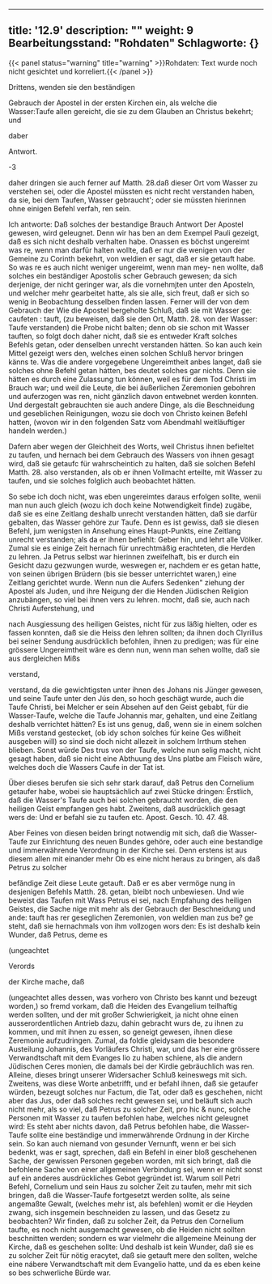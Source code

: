 
---
title: '12.9'
description: ""
weight: 9
Bearbeitungsstand: "Rohdaten"
Schlagworte: {}
---

{{< panel status="warning" title="warning" >}}Rohdaten: Text wurde noch nicht gesichtet und korreliert.{{< /panel >}}
<!-- Seite 602 -->


Drittens, wenden sie den beständigen

Gebrauch der Apostel in der ersten Kirchen ein, als welche die Wasser:Taufe allen gereicht, die sie zu dem Glauben an Christus bekehrt; und

daber


Antwort.

-3

<!-- Seite 603 -->

daher dringen sie auch ferner auf Matth. 28.daß
dieser Ort vom Wasser zu verstehen sei, oder die
Apostel müssten es nicht recht verstanden haben,
da sie, bei dem Taufen, Wasser gebraucht'; oder
sie müssten hierinnen ohne einigen Befehl verfah,
ren sein.

  Ich antworte: Daß solches der bestandige Brauch Antwort
 Der Apostel gewesen, wird geleugnet. Denn wir has
ben an dem Exempel Pauli gezeigt, daß es sich nicht
 deshalb verhalten habe. Onassen es böchst ungereimt was
 re, wenn man darfür halten wollte, daß er nur die
wenigen von der Gemeine zu Corinth bekehrt, von
weldien er sagt, daß er sie getauft habe. So was
 re es auch nicht weniger ungereimt, wenn man mey-
nen wollte, daß solches ein beständiger Apostolis
 scher Gebrauch gewesen; da sich derjenige, der nicht
geringer war, als die vornehmjten unter den Aposteln,
und welcher mehr gearbeitet hatte, als sie alle, sich
freut, daß er sich so wenig in Beobachtung desselben
finden lassen. Ferner will der von dem Gebrauch der Wie die
Apostel bergeholte Schluß, daß sie mit Wasser ge: caufeten :
tauft, (zu beweisen, daß sie den Ort, Matth. 28.
 von der Wasser: Taufe verstanden) die Probe nicht
balten; denn ob sie schon mit Wasser tauften, so folgt
doch daher nicht, daß sie es entweder Kraft solches
Befehls getan, oder denselben unrecht verstanden
hätten. So kan auch kein Mittel gezeigt wers
den, welches einen solchen Schluß hervor bringen känns
 te. Was die andere vorgegebene Ungereimtheit anbes
langet, daß sie solches ohne Befehl getan hátten, bes
deutet solches gar nichts. Denn sie hätten es durch
eine Zulassung tun können, weil es für dem Tod
Christi im Brauch war; und weil die Leute, die bei
 äußerlichen Zeremonien gebohren und auferzogen was
ren, nicht gänzlich davon entwebnet werden konnten.
Und dergestalt gebrauchten sie auch andere Dinge,<!-- Seite 604 -->
als die Beschneidung und geseblichen Reinigungen,
wozu sie doch von Christo keinen Befehl hatten,
(wovon wir in den folgenden Satz vom Abendmahl
weitläuftiger handeln werden.)


Dafern aber wegen der Gleichheit des Worts,
weil Christus ihnen befieltet zu taufen, und hernach
bei dem Gebrauch des Wassers von ihnen gesagt
wird, daß sie getaufc für wahrscheintich zu halten,
daß sie solchen Befehl Matth. 28. also verstanden,
als ob er ihnen Vollmacht erteilte, mit
Wasser zu taufen, und sie solches folglich auch
beobachtet hätten.

So sebe ich doch nicht, was eben ungereimtes daraus
erfolgen sollte, wenii man nun auch gleich (wozu
ich doch keine Notwendigkeit finde) zugäbe, daß sie
es eine Zeitlang deshalb unrecht verstanden hätten, daß sie
darfür gebalten, das Wasser gehöre zur Taufe. Denn
es ist gewiss, daß sie diesen Befehl, jum wenigsten in
Ansehung eines Haupt-Punkts, eine Zeitlang unrecht
verstanden; als da er ihnen befiehlt: Geber hin, und
lehrt alle Völker. Zumal sie es einige Zeit hernach
für unrechtmäßig erachteten, die Herden zu lehren.
Ja Petrus selbst war hierinnen zweifelhaft, bis
er durch ein Gesicht dazu gezwungen wurde, weswegen
er, nachdem er es getan hatte, von seinen übrigen
Brüdern (bis sie besser unterrichtet waren,) eine
Zeitlang gerichtet wurde. Wenn nun die Aufers Sedenken" ziehung der Apostel als Juden, und ihre Neigung der die Henden Jüdischen Religion anzubängen, so viel bei ihnen vers zu lehren. mocht, daß sie, auch nach Christi Auferstehung, und

nach Ausgiessung des heiligen Geistes, nicht für zus läßig hielten, oder es fassen konnten, daß sie die Heiss den lehren sollten; da ihnen doch Clyrillus bei seiner Sendung ausdrücklich befohlen, ihnen zu predigen; was für eine grössere Ungereimtheit wäre es denn nun, wenn man sehen wollte, daß sie aus dergleichen Mißs

verstand,
<!-- Seite 605 -->
verstand, da die gewichtigsten unter ihnen des Johans nis Jünger gewesen, und seine Taufe unter den Jús den, so hoch geschägt wurde, auch die Taufe Christi, bei Melcher er sein Absehen auf den Geist gebabt, für die Wasser-Taufe, welche die Taufe Johannis mar, gehalten, und eine Zeitlang deshalb verrichtet hätten? Es ist uns genug, daß, wenn sie in einem solchen Mißs verstand gestecket, (ob idy schon solches fúr keine Ges wißheit ausgeben will) so sind sie doch nicht allezeit in solchem Irrthum stehen blieben. Sonst würde Des trus von der Taufe, welche nun selig macht, nicht gesagt haben, daß sie nicht eine Abthuung des Uns platbe am Fleisch wäre, welches doch die Wassers Caufe in der Tat ist.

Über dieses berufen sie sich sehr stark darauf, daß Petrus den Cornelium getaufer habe, wobei sie hauptsächlich auf zwei Stücke dringen: Érstlich, daß die Wasser's Taufe auch bei solchen gebraucht worden, die den heiligen Geist empfangen ges habt. Zweitens, daß ausdrücklich gesagt wers de: Und er befahl sie zu taufen etc. Apost. Gesch. 10. 47. 48.

Aber Feines von diesen beiden bringt notwendig mit sich, daß die Wasser-Taufe zur Einrichtung des neuen Bundes gehöre, oder auch eine bestandige und immerwährende Verordnung in der Kirche sei. Denn erstens ist aus diesem allen mit einander mehr Ob es eine nicht heraus zu bringen, als daß Petrus zu solcher

befăndige Zeit diese Leute getauft. Daß er es aber vermöge nung in desjenigen Befehls Matth. 28. getan, bleibt noch unbewiesen. Und wie beweist das Taufen mit Wass Petrus ei sei, nach Empfahung des heiligen Geistes, die Sache nige mit mehr als der Gebrauch der Beschneidung und ande: tauft has rer geseglichen Zeremonien, von weldien man zus be? ge steht, daß sie hernachmals von ihm vollzogen wors den: Es ist deshalb kein Wunder, daß Petrus, deme es

(ungeachtet

Verords

der Kirche mache, daß
<!-- Seite 606 -->


(ungeachtet alles dessen, was vorhero von Christo bes kannt und bezeugt worden,) so fremd vorkam, daß die Heiden des Evangelium teilhaftig werden sollten, und der mit großer Schwierigkeit, ja nicht ohne einen ausserordentlichen Antrieb dazu, dahin gebracht wurs de, zu ihnen zu kommen, und mit ihnen zu essen, so geneigt gewesen, ihnen diese Zeremonie aufzudringen. Zumal, da foldie gleidysam die besondere Austeilung Johannis, des Vorläufers Christi, war, und das her eine grössere Verwandtschaft mit dem Evanges lio zu haben schiene, als die andern Jüdischen Ceres monien, die damals bei der Kirdie gebräuchlich was ren. Alleine, dieses bringt unserer Widersacher
Schluß keineswegs mit sich. Zweitens, was diese
Worte anbetrifft, und er befahl ihnen, daß sie getaufer
würden, bezeugt solches nur Factum, die
Tat, oder daß es geschehen, nicht aber das Jus,
oder daß solches recht gewesen sei, und beläuft sich
auch nicht mehr, als so viel, daß Petrus zu solcher
Zeit, pro hic & nunc, solche Personen mit Wasser
zu taufen befohlen habe, welches nicht geleugnet
wird: Es steht aber nichts davon, daß Petrus befohlen
habe, die Wasser-Taufe sollte eine beständige und
immerwährende Ordnung in der Kirche sein. So
kan auch niemand von gesunder Vernunft, wenn er bei sich bedenkt, was er sagt, sprechen, daß ein Befehl
in einer bloß geschehenen Sache, der gewissen
Personen gegeben worden, mit sich bringt, daß die
befohlene Sache von einer allgemeinen Verbindung
sei, wenn er nicht sonst auf ein anderes ausdrückliches
Gebot gegründet ist. Warum soll Petri Befehl,
Cornelium und sein Haus zu solcher Zeit zu taufen,
mehr mit sich bringen, daß die Wasser-Taufe fortgesetzt
werden sollte, als seine angemaßte Gewalt,
(welches mehr ist, als befehlen) womit er die Heyden
zwang, sich insgemein beschneiden zu lassen, und<!-- Seite 607 -->
das Gesetz zu beobachten? Wir finden, daß zu solcher
Zeit, da Petrus den Cornelium taufte, es noch nicht
ausgemacht gewesen, ob die Heiden nicht sollten
beschnitten werden; sondern es war vielmehr die allgemeine
Meinung der Kirche, daß es geschehen
sollte: Und deshalb
 ist kein Wunder, daß sie es zu solcher Zeit für nötig eracytet, daß sie getauft mere den sollten, welche eine nábere Verwandtschaft mit dem Evangelio hatte, und da es eben keine so bes schwerliche Bürde war.
